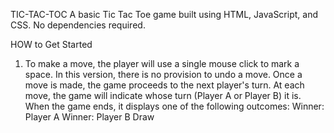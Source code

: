 TIC-TAC-TOC
A basic Tic Tac Toe game built using HTML, JavaScript, and CSS. No dependencies required.

HOW to Get Started
 
 1. To make a move, the player will use a single mouse click to mark a space. In this version, there is no provision to undo a move. Once a move is made, the game proceeds to the next player's turn.
At each move, the game will indicate whose turn (Player A or Player B) it is. When the game ends, it displays one of the following outcomes:
Winner: Player A
Winner: Player B
Draw
